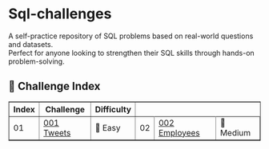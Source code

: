 # Sql-challenges
A self-practice repository of SQL problems based on real-world questions and datasets.  
Perfect for anyone looking to strengthen their SQL skills through hands-on problem-solving.

## 📘 Challenge Index
<table border="1">
  
  <tr>
    
  </tr>
  <tr>
    <th>Index</th>
    <th>Challenge</th>
    <th>Difficulty</th>
  </tr>
  <tr>
    <td>01</td>
    <td><a href="https://github.com/olgamariavalenti/sql-challenges/blob/main/SQL%23001_tweets.md">001 Tweets</a></td>
    <td>💚 Easy</td>
    <td>02</td>
    <td><a href="https://github.com/olgamariavalenti/sql-challenges/blob/main/SQL%23002_employees.md">002 Employees</a></td>
    <td>🧡 Medium</td>
  </tr>
  <tr>
<!--     <td>02</td>
    <td><a href="contact.html">Go to XX </a></td> -->
  </tr>
</table>
